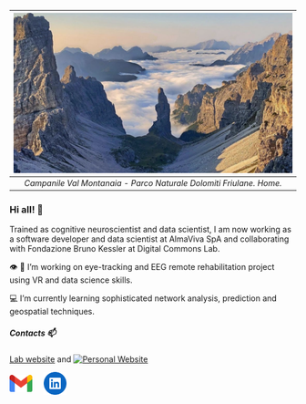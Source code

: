 | ![CampanileValMontanaia](montanaia.png) | 
|:--:| 
| *Campanile Val Montanaia - Parco Naturale Dolomiti Friulane. Home.* |

### Hi all! 👋

Trained as cognitive neuroscientist and data scientist,  I am now working as a software developer and data scientist at AlmaViva SpA and collaborating
with Fondazione Bruno Kessler at Digital Commons Lab.

👁️ 🧠 I’m working on eye-tracking and EEG remote rehabilitation project using VR and data science skills.

💻 I’m currently learning sophisticated network analysis, prediction and geospatial techniques. 

##### Contacts 📫

[Lab website](https://dcl.fbk.eu/) and [![Personal Website]()]()

<div style="display: flex; align-items: center;">
    <a href="mailto:leo.venturoso@gmail.com" style="margin-right: 20px;">
        <img src="gmail-icon.png" alt="gmail logo" width="40px" />
    </a>
    <a href="https://www.linkedin.com/in/leonardo-venturoso/">
        <img src="linkedin.png" alt="LinkedIn logo" width="40px" />
    </a>
</div>

